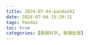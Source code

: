 ```yaml
---
title: 2024-07-04-pandas02
date: 2024-07-04 15:29:31
tags: Pandas
toc: true
categories: [数据科学, 数据处理]
---
```

